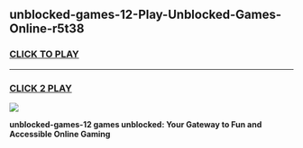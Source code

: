 
## unblocked-games-12-Play-Unblocked-Games-Online-r5t38
<h3>
<a href="https://premium76.site?title=unblocked-games-12&ref=24A">CLICK TO PLAY</a></h3>
<hr>

<h3>
<a href="https://premium76.site?title=unblocked-games-12&ref=24A">CLICK 2 PLAY</a>
  
</h3>

<a href="https://premium76.site?title=unblocked-games-12&ref=24A"><img src="https://clearcache.store/games.png"></a>


**unblocked-games-12 games unblocked: Your Gateway to Fun and Accessible Online Gaming**
